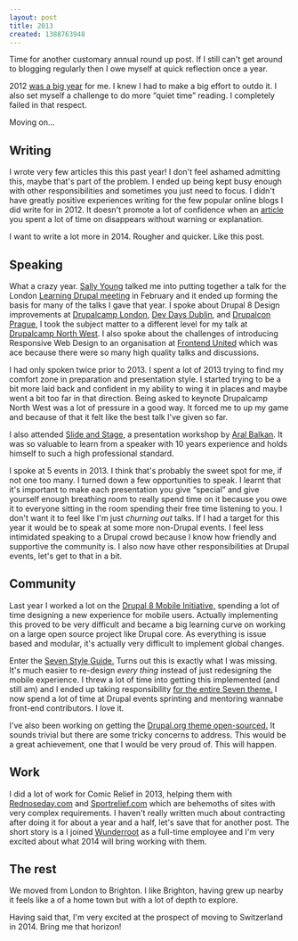 ```yaml
---
layout: post
title: 2013
created: 1388763948
---
```


Time for another customary annual round up post. If I still can't get around to blogging regularly then I owe myself at quick reflection once a year.

2012 [was a big year](http://lewisnyman.co.uk/blog/2012) for me. I knew I had to make a big effort to outdo it. I also set myself a challenge to do more “quiet time” reading. I completely failed in that respect.

Moving on...

## Writing

I wrote very few articles this this past year! I don't feel ashamed admitting this, maybe that's part of the problem. I ended up being kept busy enough with other responsibilities and sometimes you just need to focus. I didn't have greatly positive experiences writing for the few popular online blogs I did write for in 2012. It doesn't promote a lot of confidence when an [article](http://www.creativebloq.com/netmag/where-are-our-absolute-css-units-2126477) you spent a lot of time on disappears without warning or explanation.

I want to write a lot more in 2014. Rougher and quicker. Like this post.

## Speaking

What a crazy year. [Sally Young](https://twitter.com/justafish) talked me into putting together a talk for the London [Learning Drupal meeting](http://www.meetup.com/Learning-Drupal-Meetup/events/102317202/) in February and it ended up forming the basis for many of the talks I gave that year. I spoke about Drupal 8 Design improvements at [Drupalcamp London](http://www.youtube.com/watch?v=_eMhSsuL8jw), [Dev Days Dublin](http://dublin2013.drupaldays.org/program/sessions/drupal-8-ui-changes), and [Drupalcon Prague](https://prague2013.drupal.org/session/designing-drupal-8-0), I took the subject matter to a different level for my talk at [Drupalcamp North West](http://camp2013.nwdrupal.org.uk/schedule). I also spoke about the challenges of introducing Responsive Web Design to an organisation at [Frontend United](http://frontendunited.org/session-info/do-websites-dream-elastic-sheep-rwd-real-world) which was ace because there were so many high quality talks and discussions.

I had only spoken twice prior to 2013. I spent a lot of 2013 trying to find my comfort zone in preparation and presentation style. I started trying to be a bit more laid back and confident in my ability to wing it in places and maybe went a bit too far in that direction. Being asked to keynote Drupalcamp North West was a lot of pressure in a good way. It forced me to up my game and because of that it felt like the best talk I've given so far.

I also attended [Slide and Stage,](http://slideandstage.com) a presentation workshop by [Aral Balkan](https://twitter.com/aral). It was so valuable to learn from a speaker with 10 years experience and holds himself to such a high professional standard.

I spoke at 5 events in 2013. I think that's probably the sweet spot for me, if not one too many. I turned down a few opportunities to speak. I learnt that it's important to make each presentation you give “special” and give yourself enough breathing room to really spend time on it because you owe it to everyone sitting in the room spending their free time listening to you. I don't want it to feel like I'm just *churning out* talks. If I had a target for this year it would be to speak at some more non-Drupal events. I feel less intimidated speaking to a Drupal crowd because I know how friendly and supportive the community is. I also now have other responsibilities at Drupal events, let's get to that in a bit.

## Community

Last year I worked a lot on the [Drupal 8 Mobile Initiative,](http://groups.drupal.org/mobile/drupal-8) spending a lot of time designing a new experience for mobile users. Actually implementing this proved to be very difficult and became a big learning curve on working on a large open source project like Drupal core. As everything is issue based and modular, it's actually very difficult to implement global changes.

Enter the [Seven Style Guide.](https://groups.drupal.org/node/283223) Turns out this is exactly what I was missing. It's much easier to re-design *every thing* instead of just redesigning the mobile experience. I threw a lot of time into getting this implemented (and still am) and I ended up taking responsibility [for the entire Seven theme.](http://lewisnyman.co.uk/blog/seven) I now spend a lot of time at Drupal events sprinting and mentoring wannabe front-end contributors. I love it.

I've also been working on getting the [Drupal.org theme open-sourced.](https://groups.drupal.org/node/313453) It sounds trivial but there are some tricky concerns to address. This would be a great achievement, one that I would be very proud of. This will happen.

## Work

I did a lot of work for Comic Relief in 2013, helping them with [Rednoseday.com](www.rednoseday.com) and [Sportrelief.com](www.sportrelief.com) which are behemoths of sites with very complex requirements. I haven't really written much about contracting after doing it for about a year and a half, let's save that for another post. The short story is a I joined [Wunderroot](http://www.wunderroot.co.uk) as a full-time employee and I'm very excited about what 2014 will bring working with them.

## The rest

We moved from London to Brighton. I like Brighton, having grew up nearby it feels like a of a home town but with a lot of depth to explore.

Having said that, I'm very excited at the prospect of moving to Switzerland in 2014. Bring me that horizon!
